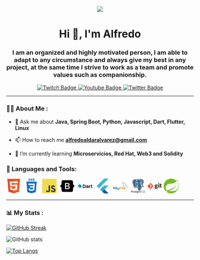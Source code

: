 <div id="header" align="center">
    <img src="https://media.giphy.com/media/26tn33aiTi1jkl6H6/giphy.gif" width="200" />
    <h1 align="center">Hi 👋, I'm Alfredo</h1>
    <h3 align="center">I am an organized and highly motivated person, 
                        I am able to adapt to any circumstance and always give my best in 
                        any project, at the same time I strive to work as a team 
                        and promote values such as companionship.</h3>
</div>


<div id="badges" align="center">
    <a href="https://gitlab.com/AldarTnT" target="_blank">
        <img src="https://img.shields.io/badge/gitlab%20ci-%23181717.svg?style=for-the-badge&logo=gitlab&logoColor=white"
            alt="Twitch Badge" />
    </a>
    <a href="https://www.youtube.com/youdevs" target="_blank">
        <img src="https://img.shields.io/badge/Gmail-D14836?style=for-the-badge&logo=gmail&logoColor=white"
            alt="Youtube Badge" />
    </a>
    <a href="https://www.linkedin.com/in/alfredo-adolfo-alvarez-acu%C3%B1a-1b0067198/" target="_blank">
        <img src="https://img.shields.io/badge/linkedin-%230077B5.svg?style=for-the-badge&logo=linkedin&logoColor=white"
            alt="Twitter Badge" />
    </a>
</div>

---

### 👨‍💻 About Me :

- 💬 Ask me about **Java, Spring Boot, Python, Javascript, Dart, Flutter, Linux**

- 📫 How to reach me **alfredoaldaralvarez@gmail.com**

- 🌱 I’m currently learning **Microservicios, Red Hat, Web3 and Solidity**


<div align="left">
    <h3>🔨 Languages and Tools:</h3>
    <div>
        <img src="https://github.com/devicons/devicon/blob/master/icons/html5/html5-original.svg" title="HTML5" alt="HTML" width="40" height="40"/>&nbsp;
        <img src="https://github.com/devicons/devicon/blob/master/icons/css3/css3-plain-wordmark.svg"  title="CSS3" alt="CSS" width="40" height="40"/>&nbsp;
        <img src="https://github.com/devicons/devicon/blob/master/icons/javascript/javascript-original.svg" title="JavaScript" alt="JavaScript" width="40" height="40"/>&nbsp;
        <img src="https://github.com/devicons/devicon/blob/master/icons/bootstrap/bootstrap-plain.svg" title="Bootstrap" alt="Bootstrap" width="40" height="40"/>&nbsp;
        <img src="https://github.com/devicons/devicon/blob/master/icons/dart/dart-original-wordmark.svg" title="Dart" alt="Dart" width="40" height="40"/>&nbsp;
        <img src="https://github.com/devicons/devicon/blob/master/icons/flutter/flutter-original.svg" title="Flutter" alt="Flutter" width="40" height="40"/>&nbsp;
        <img src="https://github.com/devicons/devicon/blob/master/icons/mysql/mysql-original-wordmark.svg" title="MySQL"  alt="MySQL" width="40" height="40"/>&nbsp;
        <img src="https://github.com/devicons/devicon/blob/master/icons/postgresql/postgresql-original-wordmark.svg" title="PostgreSQL" **alt="PosgreSQL" width="40" height="40"/>
        <img src="https://github.com/devicons/devicon/blob/master/icons/git/git-original-wordmark.svg" title="Git" **alt="Git" width="40" height="40"/>
        <img src="https://github.com/devicons/devicon/blob/master/icons/spring/spring-original.svg" title="Spring Boot" **alt="Spring Boot" width="40" height="40"/>
      </div>
</div>

---

### 📊 My Stats :

[![GitHub Streak](https://github-readme-streak-stats.herokuapp.com?user=Aldar1&theme=monokai-metallian&border_radius=5)](https://git.io/streak-stats)

![GitHub stats](https://github-readme-stats.vercel.app/api?username=aldar1&show_icons=true&theme=radical)

[![Top Langs](https://github-readme-stats.vercel.app/api/top-langs/?username=aldar1&layout=compact)](https://github.com/anuraghazra/github-readme-stats)
